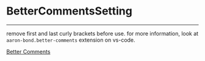 # BetterCommentsSetting
---
remove first and last curly brackets before use. for more information, look at `aaron-bond.better-comments` extension on vs-code.

[Better Comments](https://marketplace.visualstudio.com/items?itemName=aaron-bond.better-comments)
